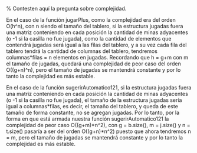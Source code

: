 ﻿% Contesten aquí la pregunta sobre complejidad.

En el caso de la función jugarPlus, como la complejidad era del orden O(h^n),
con n siendo el tamaño del tablero, si la estructura jugadas fuera una matriz conteniendo
en cada posición la cantidad de minas adyacentes (o -1 si la casilla no fue jugada), 
como la cantidad de elementos que contendrá jugadas será igual a las filas del tablero,
y a su vez cada fila del tablero tendrá la cantidad de columnas del tablero, tendremos
columnas*filas = n elementos en jugadas. Recordando que h = g+m con m el tamaño de jugadas,
quedará una complejidad de peor caso del orden O((g+n)^n), pero el tamaño de jugadas se mantendrá
constante y por lo tanto la complejidad es más estable.

En el caso de la función sugerirAutomatico121, si la estructura jugadas fuera una matriz conteniendo
en cada posición la cantidad de minas adyacentes (o -1 si la casilla no fue jugada), el tamaño de 
la estructura jugadas sería igual a columnas*filas, es decir, el tamaño del tablero, y queda
de este tamaño de forma constante, no se agregan jugadas. 
Por lo tanto, por la forma en que está armada nuestra función sugerirAutomatico121 
la complejidad de peor caso O((g+m)*n^2), con g = b.size(), m = j.size() y n = t.size()
pasaría a ser del orden O((g+n)*n^2) puesto que ahora tendremos n = m, pero el tamaño de
jugadas se mantendrá constante y por lo tanto la complejidad es más estable.